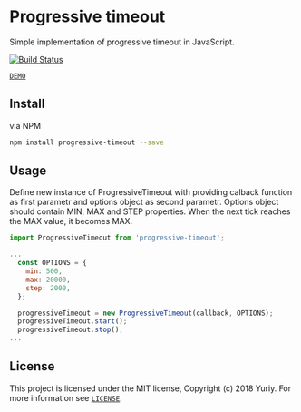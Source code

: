 # Progressive timeout

Simple implementation of progressive timeout in JavaScript. 

[![Build Status](https://travis-ci.org/froziq/progressive-timeout.svg?branch=master)](https://travis-ci.org/froziq/progressive-timeout)

[`DEMO`](https://froziq.github.io/progressive-timeout/demo)

## Install

via NPM
```bash
npm install progressive-timeout --save
```

## Usage

Define new instance of ProgressiveTimeout with providing calback function as first parametr and options object as second parametr. Options object should contain MIN, MAX and STEP properties.
When the next tick reaches the MAX value, it becomes MAX.


```javascript
import ProgressiveTimeout from 'progressive-timeout';

...
  const OPTIONS = {
    min: 500,
    max: 20000,
    step: 2000,
  };

  progressiveTimeout = new ProgressiveTimeout(callback, OPTIONS);
  progressiveTimeout.start();
  progressiveTimeout.stop();
...
```

## License

This project is licensed under the MIT license, Copyright (c) 2018 Yuriy. For more information see [`LICENSE`](https://github.com/froziq/progressive-timeout/blob/master/LICENSE).
